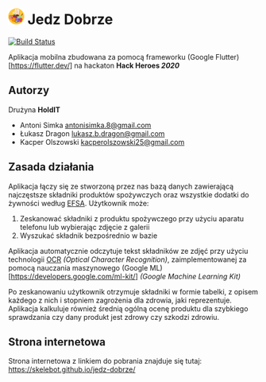 # <img src="./assets/icon/icon.png" width="32"> Jedz Dobrze 

[![Build Status](https://travis-ci.com/Skelebot/hackaton.svg?token=jVjt5dHumaDUboMqZmdt&branch=master)](https://travis-ci.com/Skelebot/hackaton)

Aplikacja mobilna zbudowana za pomocą frameworku (Google Flutter)[https://flutter.dev/]
na hackaton **Hack Heroes *2020***

## Autorzy

Drużyna **HoldIT**
* Antoni Simka <antonisimka.8@gmail.com>
* Łukasz Dragon <lukasz.b.dragon@gmail.com>
* Kacper Olszowski <kacperolszowski25@gmail.com>

## Zasada działania

Aplikacja łączy się ze stworzoną przez nas bazą danych
zawierającą najczęstsze składniki produktów
spożywczych oraz wszystkie dodatki do żywności według [EFSA](https://www.efsa.europa.eu/).
Użytkownik może:
1. Zeskanować składniki z produktu spożywczego przy użyciu aparatu telefonu lub wybierając zdjęcie z galerii
2. Wyszukać składnik bezpośrednio w bazie

Aplikacja automatycznie odczytuje tekst składników ze zdjęć przy użyciu technologii [OCR](https://en.wikipedia.org/wiki/Optical_character_recognition) *(Optical Character Recognition)*, zaimplementowanej za pomocą nauczania maszynowego (Google ML)[https://developers.google.com/ml-kit/] *(Google Machine Learning Kit)*

Po zeskanowaniu użytkownik otrzymuje składniki w formie tabelki, z opisem każdego z nich i stopniem zagrożenia dla zdrowia, jaki reprezentuje. Aplikacja kalkuluje również średnią ogólną ocenę produktu dla szybkiego sprawdzania czy dany produkt jest zdrowy czy szkodzi zdrowiu.

## Strona internetowa
Strona internetowa z linkiem do pobrania znajduje się tutaj:
https://skelebot.github.io/jedz-dobrze/